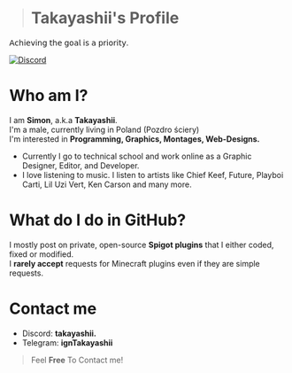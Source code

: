 > # Takayashii's Profile
𝖠𝖼𝗁𝗂𝖾𝗏𝗂𝗇𝗀 𝗍𝗁𝖾 𝗀𝗈𝖺𝗅 𝗂𝗌 𝖺 𝗉𝗋𝗂𝗈𝗋𝗂𝗍𝗒. </br>

[![Discord](https://img.shields.io/badge/Discord-7289DA?style=for-the-badge&logo=discord&logoColor=white&labelColor=7289DA)](https://discord.com/invite/TwojLinkDoDiscorda)

# Who am I?
I am **Simon**, a.k.a **Takayashii**.</br>
I'm a male, currently living in Poland (Pozdro ściery)</br>
I'm interested in **Programming, Graphics, Montages, Web-Designs.**</br>
- Currently I go to technical school and work online as a Graphic Designer, Editor, and Developer.
- I love listening to music. I listen to artists like Chief Keef, Future, Playboi Carti, Lil Uzi Vert, Ken Carson and many more.

# What do I do in GitHub?
I mostly post on private, open-source **Spigot plugins** that I either coded, fixed or modified.</br>
I **rarely accept** requests for Minecraft plugins even if they are simple requests.</br>

# Contact me
- Discord: **takayashii.**
- Telegram: **ignTakayashii**
> Feel **Free** To Contact me!</br>
